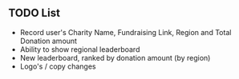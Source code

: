 ## TODO List
- Record user's Charity Name, Fundraising Link, Region and Total Donation amount
- Ability to show regional leaderboard
- New leaderboard, ranked by donation amount (by region)
- Logo's / copy changes
